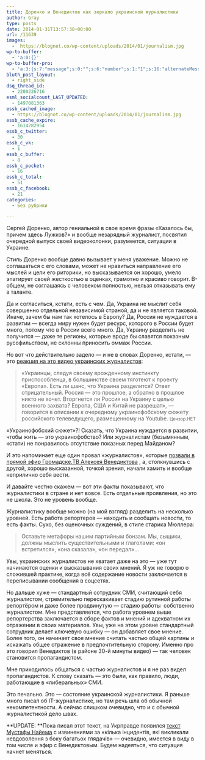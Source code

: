 ```yaml
---
title: Доренко и Венедиктов как зеркало украинской журналистики
author: Gray
type: posts
date: 2014-01-31T13:57:38+00:00
url: /11639
images:
  -  https://blognot.co/wp-content/uploads/2014/01/journalism.jpg
wp-to-buffer:
  - 'a:0:{}'
wp-to-buffer-pro:
  - 'a:3:{s:7:"message";s:0:"";s:6:"number";s:1:"1";s:16:"alternateMessage";s:0:"";}'
bluth_post_layout:
  - right_side
dsq_thread_id:
  - 2200226716
esml_socialcount_LAST_UPDATED:
  - 1497081363
essb_cached_image:
  - https://blognot.co/wp-content/uploads/2014/01/journalism.jpg
essb_cache_expire:
  - 1614282954
essb_c_twitter:
  - 30
essb_c_vk:
  - 1
essb_c_buffer:
  - 8
essb_c_pocket:
  - 16
essb_c_total:
  - 51
essb_c_facebook:
  - 21
categories:
  - Без рубрики

---
```








Сергей Доренко, автор гениальной в свое время фразы &#171;Казалось бы, причем здесь Лужков?&#187; и вообще незарядный журналист, посвятил очередной выпуск своей видеоколонки, разумеется, ситуации в Украине.



Стиль Доренко вообще давно вызывает у меня уважение. Можно не соглашаться с его словами, может не нравиться направление его мыслей и цели его риторики, но высказывается он хорошо, умело эпатирует своей жесткостью в оценках, грамотно и красиво говорит. В-общем, не соглашаясь с человеком полностью, нельзя отказывать ему в таланте.

Да и согласиться, кстати, есть с чем. Да, Украина не мыслит себя совершенно отдельной независимой страной, да и не является таковой. Иначе, зачем бы нам так хотелось в Европу? Да, Россия не нуждается в развитии — всегда миру нужен будет ресурс, которого в России будет много, потому что в России всего много. Да, Украину разделить не получится — даже те регионы, которые вроде бы славятся показным русофильством, не склонны приносить оммаж России.

Но вот что действительно задело — и не в словах Доренко, кстати, — это <a href="http://censor.net.ua/video_news/268805/podderjivaem_neumnogo_i_nevezuchego_predatelya_yanukovicha_tak_kakto_nekrasivo_rossiyiskiyi_jurnalist" target="_blank">реакция на это видео украинских журналистов</a>:

> &#171;Украинцы, следуя своему врожденному инстинкту приспособленца, в большинстве своем тяготеют к проекту &#171;Европа&#187;. Есть ли шанс, что Украина разделится? Ответ отрицательный. Россия &#8212; это прошлое, а обратно в прошлое никто не хочет. Вторгнется ли Россия на Украину с целью военного захвата? Европа, США и Китай не разрешат&#187;, &#8212; говорится в описании к очередному украинофобскому сюжету российского телеведущего, размещенному на Youtube. <small>Цензор.НЕТ</small>

&#171;Украинофобский сюжет&#187;?! Сказать, что Украина нуждается в развитии, чтобы жить — это украинофобство? Или журналистам (безымянным, кстати) не понравилось отсутствие показных перед Майданом?

И это напоминает еще один провал &#171;журналистов&#187;, которые <a href="http://www.youtube.com/watch?v=A3vGFeVTB6s#t=0" target="_blank">позвали в прямой эфир Громадске.ТВ Алексея Венедиктова</a> , а, столкнувшись с другой, хорошо высказанной, точкой зрения, начали хамить и вообще неприлично себя вести.

И давайте честно скажем — вот эти факты показывают, что журналистики в стране и нет вовсе. Есть отдельные проявления, но это не школа. Это не уровень вообще.

Журналистику вообще можно (на мой взгляд) разделить на несколько уровней. Есть работа репортеров — находить и сообщать новости, то есть факты. Сухо, без оценочных суждений, в стиле старика Мюллера:

> Оставьте метафоры нашим партийным бонзам. Мы, сыщики, должны мыслить существительными и глаголами: &#171;он встретился&#187;, &#171;она сказала&#187;, &#171;он передал&#187;&#8230;

Увы, украинских журналистов не хватает даже на это — уже тут начинаются оценки и высказывания своих мнений. Я уж не говорю о сложившей практике, когда всё содержание новости заключается в переписывании сообщения в соцсетях.

Но дальше хуже — стандартный сотрудник СМИ, считающий себя журналистом, стремительно перескакивает стадию рутинной работы репортёром и даже более продвинутую — стадию работы  собственно журналистом. Мне представляется, что работа уровнем выше репортерства заключается в сборе фактов и мнений и адекватном их отражении в своих материалов. Увы, уже на этом уровне стандартный сотрудник делает ключевую ошибку — он добавляет свое мнение. Более того, он начинает свое мнение считать частью общей картины и искажать общее отражение в предпочтительную сторону. Именно про это говорил Венедиктов (в районе 30-й минуты видео) — так человек становится пропагандистом.

Мне приходилось общаться с частью журналистов и я не раз видел пропагандистов. К слову сказать — это были, как правило, люди, работающие в &#171;либеральных&#187; СМИ.

Это печально. Это — состояние украинской журналистики. Я раньше много писал об IT-журналистике, но там речь шла об обычной некомпетентности. А сейчас слишком очевидно, что и с обычной журналистикой дело швах.

**UPDATE: **Пока писал этот текст, на Укрправде появился <a href="http://blogs.pravda.com.ua/authors/nayem/52eb96c95553a/?utm_source=twitterfeed&utm_medium=twitter" target="_blank">текст Мустафы Найема</a> с извинениями за &#171;кілька інцидентів, які викликали невдоволення з боку багатьох глядачів&#187; — очевидно, имеется в виду в том числе и эфир с Венедиктовым. Будем надеяться, что ситуация начнет меняться.